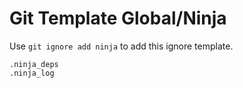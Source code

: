 Git Template Global/Ninja
===

Use `git ignore add ninja` to add this ignore template.

```
.ninja_deps
.ninja_log
```
